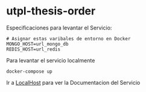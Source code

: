 # utpl-thesis-order
Especificaciones para levantar el Servicio:
```
# Asignar estas varibales de entorno en Docker
MONGO_HOST=url_mongo_db
REDIS_HOST=url_redis
```
Para levantar el servicio localmente
```
docker-compose up
```
Ir a [LocalHost](http://0.0.0.0:3037/swagger/order/) para ver la Documentacion del Servicio
